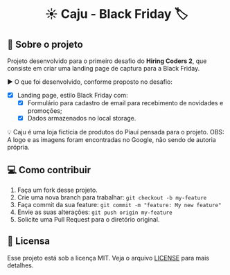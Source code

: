 <h1 align="center"> 
	  ☀️ Caju - Black Friday 🏷️
</h1>


## 📑 Sobre o projeto

Projeto desenvolvido para o primeiro desafio do **Hiring Coders 2**, que consiste em criar uma landing page de captura para a Black Friday.

▶️ O que foi desenvolvido, conforme proposto no desafio:

- [x] Landing page, estilo Black Friday com:
  - [x] Formulário para cadastro de email para recebimento de novidades e promoções;
  - [x] Dados armazenados no local storage.

💡 Caju é uma loja fictícia de produtos do Piauí pensada para o projeto.
OBS: A logo e as imagens foram encontradas no Google, não sendo de autoria própria.

## 💻 Como contribuir

1. Faça um fork desse projeto.
2. Crie uma nova branch para trabalhar: `git checkout -b my-feature`
3. Faça commit da sua feature: `git commit -m "feature: My new feature"`
4. Envie as suas alterações: `git push origin my-feature`
5. Solicite uma Pull Request para o diretório original.

## 📝 Licensa

Esse projeto está sob a licença MIT. Veja o arquivo [LICENSE](LICENSE.md) para mais detalhes.